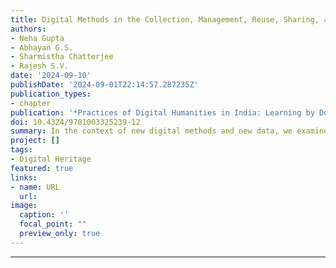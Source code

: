 ```yaml
---
title: Digital Methods in the Collection, Management, Reuse, Sharing, and Circulation of Indian Heritage Data
authors:
- Neha Gupta
- Abhayan G.S.
- Sharmistha Chatterjee
- Rajesh S.V.
date: '2024-09-10'
publishDate: '2024-09-01T22:14:57.287235Z'
publication_types:
- chapter
publication: '*Practices of Digital Humanities in India: Learning by Doing*'
doi: 10.4324/9781003325239-12
summary: In the context of new digital methods and new data, we examine the collection, management, reuse, sharing, and circulation of Indian heritage data, and explore how archaeologists are developing strategies that address growing demands to access data, transparency in knowledge making, and digital publication. We open conversation on an under-examined aspect of heritage research; what happens with the volumes of archaeological documentation (field notes, maps, drawings, illustrations, photos, etc.) after a field season ends, and what strategies do archaeologists employ in keeping track, managing, using, and sharing this information? We consider how digital methods are encouraging archaeologists to learn new ways of practising their craft.
project: []
tags:
- Digital Heritage
featured: true
links:
- name: URL
  url: 
image:
  caption: ''
  focal_point: ""
  preview_only: true
---
```


---
